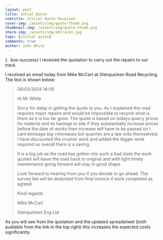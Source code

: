 ```yaml
---
layout: post
title: Intial Quote
subtitle: Initial Quote Received
cover-img: /assets/img/quote-thumb.png
thumbnail-img: /assets/img/quote-thumb.png
share-img: /assets/img/ebtrack1.jpg
tags: [initial quote]
comments: true
author: John White
---
```


{: .box-success}
I received the quotation to carry out the repairs to our track. 

I received an email today from Mike McCart at Glenquicken Road Recycling. The text is shown below:

>06/03/2024 14:09
>
>Hi Mr White
>
>Sorry for delay in getting the quote to you.
>As I explained the road requires major repairs and would be impossible to recycle what is there as it is too far gone.
>The quote is based on todays quarry prices for material and its haulage to site if they substantially increase prices before the date of works then increase will have to be passed on I cant envisage big >increases but quarries are a law onto themselves)
>I have discounted the crusher work and added the digger work required so overall there is a saving.
>
>It is a big job as the road has gotten into such a bad state the work quoted will leave the road back to original and with light timely maintenance going forward will stay in good shape.
>
>Look forward to hearing from you if you decide to go ahead.
>The survey fee will be deducted from final invoice if work completed as agreed.
>
>Kind regards
>
>Mike McCart
>
>Glenquicken Eng Ltd
>

As you will see from the quotation and the updated spreadsheet (both available from the link in the top right) this increases the expected costs significantly.
